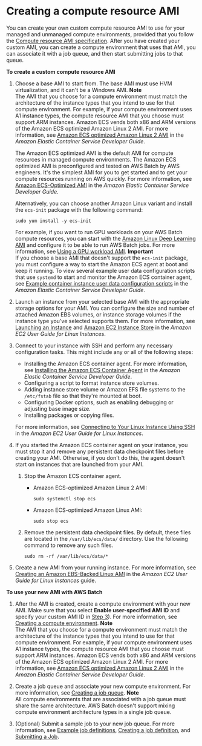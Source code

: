 # Creating a compute resource AMI<a name="create-batch-ami"></a>

You can create your own custom compute resource AMI to use for your managed and unmanaged compute environments, provided that you follow the [Compute resource AMI specification](compute_resource_AMIs.md#batch-ami-spec)\. After you have created your custom AMI, you can create a compute environment that uses that AMI, you can associate it with a job queue, and then start submitting jobs to that queue\.

**To create a custom compute resource AMI**

1. Choose a base AMI to start from\. The base AMI must use HVM virtualization, and it can't be a Windows AMI\.
**Note**  
The AMI that you choose for a compute environment must match the architecture of the instance types that you intend to use for that compute environment\. For example, if your compute environment uses A1 instance types, the compute resource AMI that you choose must support ARM instances\. Amazon ECS vends both x86 and ARM versions of the Amazon ECS optimized Amazon Linux 2 AMI\. For more information, see [Amazon ECS optimized Amazon Linux 2 AMI](https://docs.aws.amazon.com/AmazonECS/latest/developerguide/ecs-optimized_AMI.html#ecs-optimized-ami-linux-variants.html) in the *Amazon Elastic Container Service Developer Guide*\.

   The Amazon ECS optimized AMI is the default AMI for compute resources in managed compute environments\. The Amazon ECS optimized AMI is preconfigured and tested on AWS Batch by AWS engineers\. It's the simplest AMI for you to get started and to get your compute resources running on AWS quickly\. For more information, see [Amazon ECS\-Optimized AMI](https://docs.aws.amazon.com/AmazonECS/latest/developerguide/ecs-optimized_AMI.html) in the *Amazon Elastic Container Service Developer Guide*\.

   Alternatively, you can choose another Amazon Linux variant and install the `ecs-init` package with the following command:

   ```
   sudo yum install -y ecs-init
   ```

   For example, if you want to run GPU workloads on your AWS Batch compute resources, you can start with the [Amazon Linux Deep Learning AMI](https://aws.amazon.com/marketplace/pp/B01M0AXXQB) and configure it to be able to run AWS Batch jobs\. For more information, see [Using a GPU workload AMI](batch-gpu-ami.md)\.
**Important**  
If you choose a base AMI that doesn't support the `ecs-init` package, you must configure a way to start the Amazon ECS agent at boot and keep it running\. To view several example user data configuration scripts that use `systemd` to start and monitor the Amazon ECS container agent, see [Example container instance user data configuration scripts](https://docs.aws.amazon.com/AmazonECS/latest/developerguide/example_user_data_scripts.html) in the *Amazon Elastic Container Service Developer Guide*\.

1. Launch an instance from your selected base AMI with the appropriate storage options for your AMI\. You can configure the size and number of attached Amazon EBS volumes, or instance storage volumes if the instance type you've selected supports them\. For more information, see [Launching an Instance](https://docs.aws.amazon.com/AWSEC2/latest/UserGuide/launching-instance.html) and [Amazon EC2 Instance Store](https://docs.aws.amazon.com/AWSEC2/latest/UserGuide/InstanceStorage.html) in the *Amazon EC2 User Guide for Linux Instances*\.

1. Connect to your instance with SSH and perform any necessary configuration tasks\. This might include any or all of the following steps:
   + Installing the Amazon ECS container agent\. For more information, see [Installing the Amazon ECS Container Agent](https://docs.aws.amazon.com/AmazonECS/latest/developerguide/ecs-agent-install.html) in the *Amazon Elastic Container Service Developer Guide*\.
   + Configuring a script to format instance store volumes\.
   + Adding instance store volume or Amazon EFS file systems to the `/etc/fstab` file so that they're mounted at boot\.
   + Configuring Docker options, such as enabling debugging or adjusting base image size\.
   + Installing packages or copying files\.

   For more information, see [Connecting to Your Linux Instance Using SSH](https://docs.aws.amazon.com/AWSEC2/latest/UserGuide/AccessingInstancesLinux.html) in the *Amazon EC2 User Guide for Linux Instances*\.

1. If you started the Amazon ECS container agent on your instance, you must stop it and remove any persistent data checkpoint files before creating your AMI\. Otherwise, if you don't do this, the agent doesn't start on instances that are launched from your AMI\. 

   1. Stop the Amazon ECS container agent\.
      + Amazon ECS\-optimized Amazon Linux 2 AMI:

        ```
        sudo systemctl stop ecs
        ```
      + Amazon ECS\-optimized Amazon Linux AMI:

        ```
        sudo stop ecs
        ```

   1. Remove the persistent data checkpoint files\. By default, these files are located in the `/var/lib/ecs/data/` directory\. Use the following command to remove any such files\.

      ```
      sudo rm -rf /var/lib/ecs/data/*
      ```

1. Create a new AMI from your running instance\. For more information, see [Creating an Amazon EBS\-Backed Linux AMI](https://docs.aws.amazon.com/AWSEC2/latest/UserGuide/creating-an-ami-ebs.html) in the *Amazon EC2 User Guide for Linux Instances* guide\.

**To use your new AMI with AWS Batch**

1. After the AMI is created, create a compute environment with your new AMI\. Make sure that you select **Enable user\-specified AMI ID** and specify your custom AMI ID in [Step 3](create-compute-environment.md#enable-custom-ami-step)\)\. For more information, see [Creating a compute environment](create-compute-environment.md)\.
**Note**  
The AMI that you choose for a compute environment must match the architecture of the instance types that you intend to use for that compute environment\. For example, if your compute environment uses A1 instance types, the compute resource AMI that you choose must support ARM instances\. Amazon ECS vends both x86 and ARM versions of the Amazon ECS optimized Amazon Linux 2 AMI\. For more information, see [Amazon ECS optimized Amazon Linux 2 AMI](https://docs.aws.amazon.com/AmazonECS/latest/developerguide/ecs-optimized_AMI.html#ecs-optimized-ami-linux-variants.html) in the *Amazon Elastic Container Service Developer Guide*\.

1. Create a job queue and associate your new compute environment\. For more information, see [Creating a job queue](create-job-queue.md)\.
**Note**  
All compute environments that are associated with a job queue must share the same architecture\. AWS Batch doesn't support mixing compute environment architecture types in a single job queue\.

1. \(Optional\) Submit a sample job to your new job queue\. For more information, see [Example job definitions](example-job-definitions.md), [Creating a job definition](create-job-definition.md), and [Submitting a Job](submit_job.md)\.